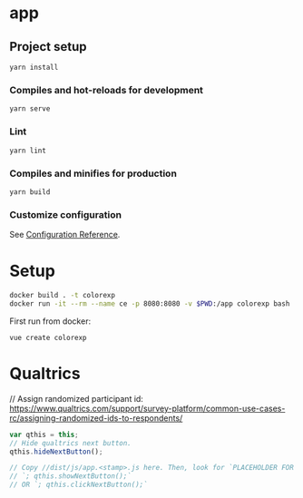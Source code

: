 # app

## Project setup
```
yarn install
```

### Compiles and hot-reloads for development
```
yarn serve
```

### Lint
```
yarn lint
```

### Compiles and minifies for production
```
yarn build
```

### Customize configuration
See [Configuration Reference](https://cli.vuejs.org/config/).

# Setup
```bash
docker build . -t colorexp
docker run -it --rm --name ce -p 8080:8080 -v $PWD:/app colorexp bash
```

First run from docker:
```
vue create colorexp
```

# Qualtrics

// Assign randomized participant id: https://www.qualtrics.com/support/survey-platform/common-use-cases-rc/assigning-randomized-ids-to-respondents/

```js
var qthis = this;
// Hide qualtrics next button.
qthis.hideNextButton();

// Copy //dist/js/app.<stamp>.js here. Then, look for `PLACEHOLDER FOR QUALTRICS` and appending found string the following line:
// `; qthis.showNextButton();`
// OR `; qthis.clickNextButton();`
```